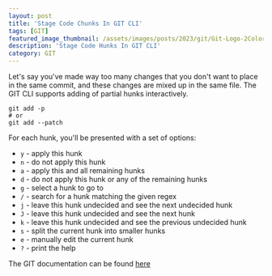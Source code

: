 ```yaml
---
layout: post
title: 'Stage Code Chunks In GIT CLI'
tags: [GIT]
featured_image_thumbnail: /assets/images/posts/2023/git/Git-Logo-2Color.png
description: 'Stage Code Hunks In GIT CLI'
category: GIT
---
```


Let's say you've made way too many changes that you don't want to place in the same commit, and these changes are mixed up in the same file. The GIT CLI supports adding of partial hunks interactively. 

```shell
git add -p
# or
git add --patch
```

For each hunk, you'll be presented with a set of options:

- `y` - apply this hunk
- `n` - do not apply this hunk
- `a` - apply this and all remaining hunks
- `d` - do not apply this hunk or any of the remaining hunks
- `g` - select a hunk to go to
- `/` - search for a hunk matching the given regex
- `j` - leave this hunk undecided and see the next undecided hunk
- `J` - leave this hunk undecided and see the next hunk
- `k` - leave this hunk undecided and see the previous undecided hunk
- `s` - split the current hunk into smaller hunks
- `e` - manually edit the current hunk
- `?` - print the help

The GIT documentation can be found [here](https://git-scm.com/docs/git-add#Documentation/git-add.txt--p)
